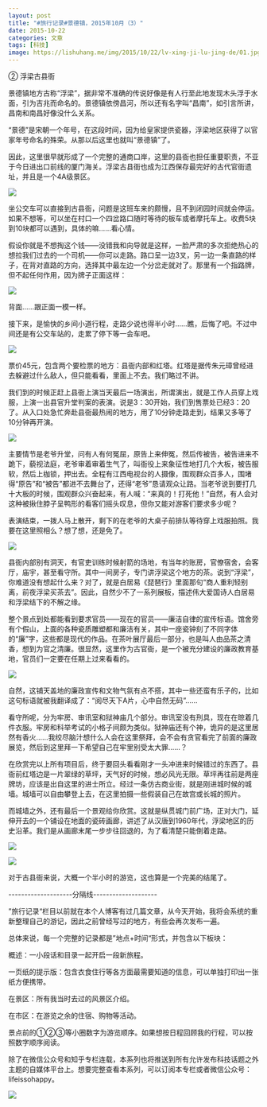 ```yaml
---
layout: post
title: "#旅行记录#景德镇，2015年10月（3）"
date: 2015-10-22
categories: 文章
tags: [科技]
image: https://lishuhang.me/img/2015/10/22/lv-xing-ji-lu-jing-de/01.jpg
---
```


② 浮梁古县衙

景德镇地方古称“浮梁”，据非常不准确的传说好像是有人行至此地发现木头浮于水面，引为吉兆而命名的。景德镇依傍昌河，所以还有名字叫“昌南”，如引言所讲，昌南和南昌好像没什么关系。

“景德”是宋朝一个年号，在这段时间，因为给皇家提供瓷器，浮梁地区获得了以官家年号命名的殊荣。从那以后这里也就叫“景德镇”了。

因此，这里很早就形成了一个完整的通商口岸，这里的县衙也担任重要职责，不亚于今日进出口前线的厦门海关。浮梁古县衙也成为江西保存最完好的古代官衙遗址，并且是一个4A级景区。

![](http://mmbiz.qpic.cn/mmbiz/AdRKyBVLoHKPf8bMFnxwJFK71bUzDIkA8ia3ickGgmJPC0gTMZQyt9pGgLBWO0nsibmNakQ1pPmgUxABjss4Qlq1g/0?wx_fmt=jpeg)

坐公交车可以直接到古县衙，问题是这班车来的颇慢，且不到闭园时间就会停运。如果不想等，可以坐在村口一个四岔路口随时等待的板车或者摩托车上。收费5块到10块都可以遇到，具体的嘛……看心情。

假设你就是不想掏这个钱——没错我和向导就是这样，一脸严肃的多次拒绝热心的想拉我们过去的一个司机——你可以走路。路口呈一边3叉，另一边一条直路的样子，在背对直路的方向，选择其中最左边一个分岔走就对了。那里有一个指路牌，但不起任何作用，因为牌子正面这样：

![](https://lishuhang.me/img/2015/10/22/lv-xing-ji-lu-jing-de/01.jpg)

背面……跟正面一模一样。

接下来，是愉快的乡间小道行程，走路少说也得半小时……瞧，后悔了吧。不过中间还是有公交车站的，走累了停下等一会车吧。

![](https://lishuhang.me/img/2015/10/22/lv-xing-ji-lu-jing-de/02.jpg)

票价45元，包含两个要检票的地方：县衙内部和红塔。红塔是据传朱元璋曾经进去躲避过什么敌人，但只能看看，里面上不去。我们略过不讲。

我们到的时候正赶上县衙上演当天最后一场演出，所谓演出，就是工作人员穿上戏服，上演一出县官升堂判案的表演。说是3：30开始，我们到售票处已经3：20了。从入口处急忙奔赴县衙最热闹的地方，用了10分钟走路走到，结果又多等了10分钟再开演。

![](https://lishuhang.me/img/2015/10/22/lv-xing-ji-lu-jing-de/03.jpg)

主要情节是老爷升堂，问有人有何冤屈，原告上来伸冤，然后传被告，被告进来不跪下，藐视法庭，老爷审着审着生气了，叫衙役上来象征性地打几个大板，被告服软，然后上枷锁，押出去。全程有江西电视台的人摄像，围观群众百多人，围堵得“原告”和“被告”都进不去舞台了，还得“老爷”恳请观众让路。当老爷说到要打几十大板的时候，围观群众兴奋起来，有人喊：“来真的！打死他！”自然，有人会对这种被揪住脖子呈鸭形的看客们摇头叹息，但你又能对游客们要求多少呢？

表演结束，一拨人马上散开，剩下的在老爷的大桌子前排队等待穿上戏服拍照。我要在这里照相么？想了想，还是免了。

![](https://lishuhang.me/img/2015/10/22/lv-xing-ji-lu-jing-de/04.jpg)

县衙内部别有洞天，有官吏训练时候射箭的场地，有当年的账房，官僚宿舍，会客厅，庙宇，甚至看守所。其中一间房子，专门讲浮梁这个地方的茶。说到“浮梁”，你难道没有想起什么来？对了，就是白居易《琵琶行》里面那句“商人重利轻别离，前夜浮梁买茶去”。因此，自然少不了一系列展板，描述伟大爱国诗人白居易和浮梁结下的不解之缘。

整个景点到处都能看到要求官员——现在的官员——廉洁自律的宣传标语。馆舍旁有个假山，上面的各种瓷质雕塑都和廉洁有关，其中一座瓷钟刻了不同字体的“廉”字，这些都是现代的作品。在茶叶展厅最后一部分，也是叫人由品茶之清香，想到为官之清廉。很显然，这里作为古官衙，是一个被充分建设的廉政教育基地，官员们一定要在任期上过来看看的。

![](https://lishuhang.me/img/2015/10/22/lv-xing-ji-lu-jing-de/05.jpg)

自然，这铺天盖地的廉政宣传和文物气氛有点不搭，其中一些还蛮有乐子的，比如这句标语就被我翻译成了：“阅尽天下A片，心中自然无码”……

看守所呢，分为牢房、审讯室和狱神庙几个部分。审讯室没有刑具，现在在晾着几件衣服。牢房和科举考试的小格子间颇为类似。狱神庙还有个神，诡异的是这里居然有香火……我绞尽脑汁想什么人会在这里祭拜，会不会有贪官看完了前面的廉政展览，然后到这里拜一下希望自己在牢里别受太大罪……？

在欣赏完以上所有项目后，终于要回头看看刚才一头冲进来时候错过的东西了。县衙前红塔边是一片翠绿的草坪，天气好的时候，想必风光无限。草坪再往前是两座牌坊，应该是出自这里的进士所立。经过一条仿古商业街，就是刚进城时候的城墙。城墙可以自由攀登上去，在这里拍摄一些假装自己在故宫或长城的照片。

而城墙之外，还有最后一个景观给你欣赏。这就是纵贯城门前广场，正对大门，延伸开去的一个铺设在地面的瓷砖画廊，讲述了从汉唐到1960年代，浮梁地区的历史沿革。我们是从画廊末尾一步步往回退的，为了看清楚只能倒着走路。

![](https://lishuhang.me/img/2015/10/22/lv-xing-ji-lu-jing-de/06.jpg)

![](https://lishuhang.me/img/2015/10/22/lv-xing-ji-lu-jing-de/07.jpg)

对于古县衙来说，大概一个半小时的游览，这也算是一个完美的结尾了。

--------------------分隔线--------------------

”旅行记录“栏目以前就在本个人博客有过几篇文章，从今天开始，我将会系统的重新整理自己的游记，因此之前曾经写过的地方，有些会再次发布一遍。

总体来说，每一个完整的记录都是”地点+时间“形式，并包含以下板块：

概述：一小段话和目录一起开启一段新旅程。

一页纸的提示版：包含衣食住行等各方面最需要知道的信息，可以单独打印出一张纸方便携带。

在景区：所有我当时去过的风景区介绍。

在市区：在游览之余的住宿、购物等活动。

景点前的①②③等小圈数字为游览顺序。如果想按日程回顾我的行程，可以按照数字顺序阅读。

除了在微信公众号和知乎专栏连载，本系列也将推送到所有允许发布科技话题之外主题的自媒体平台上。想要完整查看本系列，可以订阅本专栏或者微信公众号：lifeissohappy。

![](https://lishuhang.me/img/2015/10/22/lv-xing-ji-lu-jing-de/08.gif)